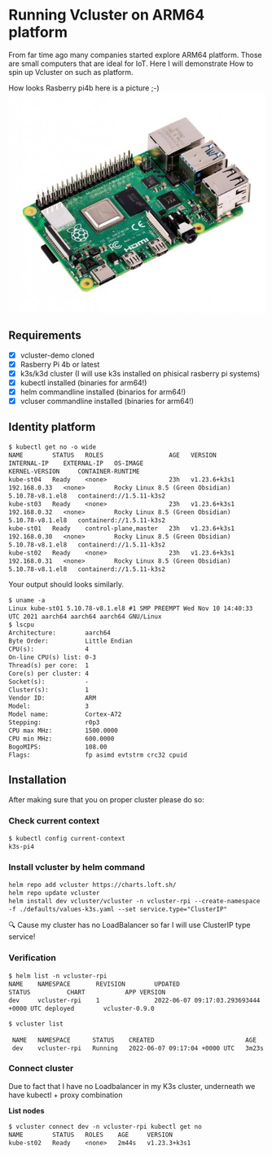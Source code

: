 # Running Vcluster on ARM64 platform
From far time ago many companies started explore ARM64 platform.
Those are small computers that are ideal for IoT. Here I will demonstrate
How to spin up Vcluster on such as platform.  

How looks Rasberry pi4b here is a picture ;-)<br/>
![Rasberry pi 4b](./images/rasberry-pi4b.png)

## Requirements
- [X] vcluster-demo cloned
- [X] Rasberry Pi 4b or latest
- [X] k3s/k3d cluster (I will use k3s installed on phisical rasberry pi systems)
- [X] kubectl installed (binaries for arm64!)
- [X] helm commandline installed (binarios for arm64!)
- [X] vcluser commandline installed (binaries for arm64!)

## Identity platform
```console
$ kubectl get no -o wide
NAME        STATUS   ROLES                  AGE   VERSION        INTERNAL-IP    EXTERNAL-IP   OS-IMAGE                           KERNEL-VERSION     CONTAINER-RUNTIME
kube-st04   Ready    <none>                 23h   v1.23.6+k3s1   192.168.0.33   <none>        Rocky Linux 8.5 (Green Obsidian)   5.10.78-v8.1.el8   containerd://1.5.11-k3s2
kube-st03   Ready    <none>                 23h   v1.23.6+k3s1   192.168.0.32   <none>        Rocky Linux 8.5 (Green Obsidian)   5.10.78-v8.1.el8   containerd://1.5.11-k3s2
kube-st01   Ready    control-plane,master   23h   v1.23.6+k3s1   192.168.0.30   <none>        Rocky Linux 8.5 (Green Obsidian)   5.10.78-v8.1.el8   containerd://1.5.11-k3s2
kube-st02   Ready    <none>                 23h   v1.23.6+k3s1   192.168.0.31   <none>        Rocky Linux 8.5 (Green Obsidian)   5.10.78-v8.1.el8   containerd://1.5.11-k3s2
```

Your output should looks similarly.

```console
$ uname -a
Linux kube-st01 5.10.78-v8.1.el8 #1 SMP PREEMPT Wed Nov 10 14:40:33 UTC 2021 aarch64 aarch64 aarch64 GNU/Linux
$ lscpu
Architecture:        aarch64
Byte Order:          Little Endian
CPU(s):              4
On-line CPU(s) list: 0-3
Thread(s) per core:  1
Core(s) per cluster: 4
Socket(s):           -
Cluster(s):          1
Vendor ID:           ARM
Model:               3
Model name:          Cortex-A72
Stepping:            r0p3
CPU max MHz:         1500.0000
CPU min MHz:         600.0000
BogoMIPS:            108.00
Flags:               fp asimd evtstrm crc32 cpuid
```

## Installation
After making sure that you on proper cluster please do so:

### Check current context
```console
$ kubectl config current-context 
k3s-pi4
```

### Install vcluster by helm command
```console
helm repo add vcluster https://charts.loft.sh/
helm repo update vcluster
helm install dev vcluster/vcluster -n vcluster-rpi --create-namespace -f ./defaults/values-k3s.yaml --set service.type="ClusterIP"
```
:mag: Cause my cluster has no LoadBalancer so far I will use ClusterIP type service!

### Verification
```console
$ helm list -n vcluster-rpi
NAME    NAMESPACE       REVISION        UPDATED                                 STATUS          CHART           APP VERSION
dev     vcluster-rpi    1               2022-06-07 09:17:03.293693444 +0000 UTC deployed        vcluster-0.9.0
```

```console
$ vcluster list

 NAME   NAMESPACE      STATUS    CREATED                         AGE    
 dev    vcluster-rpi   Running   2022-06-07 09:17:04 +0000 UTC   3m23s  
```

### Connect cluster
Due to fact that I have no Loadbalancer in my K3s cluster, underneath we have kubectl + proxy combination

**List nodes**
```console
$ vcluster connect dev -n vcluster-rpi kubectl get no
NAME        STATUS   ROLES    AGE     VERSION
kube-st02   Ready    <none>   2m44s   v1.23.3+k3s1
```

